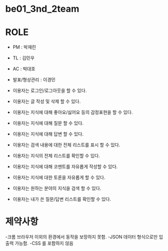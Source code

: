 # be01_3nd_2team

# ROLE

- PM : 박재린
- TL : 김민우
- AC : 박대호
- 발표/형상관리 : 이경민

- 이용자는 로그인/로그아웃을 할 수 있다.
- 이용자는 글 작성 및 삭제 할 수 있다.
- 이용자는 지식에 대해 좋아요/싫어요 등의 감정표현을 할 수 있다.
- 이용자는 지식에 대해 질문 할 수 있다.
- 이용자는 지식에 대해 답변 할 수 있다.
- 이용자는 검색 내용에 대한 전체 리스트를 표시 할 수 있다.
- 이용자는 지식의 전체 리스트를 확인할 수 있다.
- 이용자는 지식에 대해 코멘트를 자유롭게 작성할 수 있다.
- 이용자는 지식에 대한 토론을 자유롭게 할 수 있다.
- 이용자는 원하는 분야의 지식을 검색 할 수 있다.
- 이용자는 내가 쓴 질문/답변 리스트를 확인할 수 있다.

# 제약사항

-크롬 브라우저 이외의 환경에서 동작을 보장하지 못함.
-JSON 데이터 형식으로만 입출력 가능함.
-CSS 를 포함하지 않음
